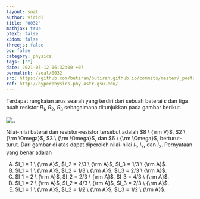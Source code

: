 ```yaml
---
layout: soal
author: viridi
title: "0032"
mathjax: true
ptext: false
x3dom: false
threejs: false
oo: false
category: physics
tags: [""]
date: 2021-03-12 06:32:00 +07
permalink: /soal/0032
src: https://github.com/butiran/butiran.github.io/commits/master/_posts/soal/03/2021-03-12-blank-2.md
ref: http://hyperphysics.phy-astr.gsu.edu/
---
```

Terdapat rangkaian arus searah yang terdiri dari sebuah baterai $\varepsilon$ dan tiga buah resistor $R_1$, $R_2$, $R_3$ sebagaimana ditunjukkan pada gambar berikut.

![..](/assets/img/soal/03/0030.png)

Nilai-nilai baterai dan resistor-resistor tersebut adalah $8 \ {\rm V}$, $2 \ {\rm \Omega}$, $3 \ {\rm \Omega}$, dan $6 \ {\rm \Omega}$, berturut-turut. Dari gambar di atas dapat diperoleh nilai-nilai $I_1$, $I_2$, dan $I_3$. Pernyataan yang benar adalah

<ol type="A">
<li>$I_1 = 1 \ {\rm A}$, $I_2 = 2/3 \ {\rm A}$, $I_3 = 1/3 \ {\rm A}$.
<li>$I_1 = 1 \ {\rm A}$, $I_2 = 1/3 \ {\rm A}$, $I_3 = 2/3 \ {\rm A}$.
<li>$I_1 = 2 \ {\rm A}$, $I_2 = 2/3 \ {\rm A}$, $I_3 = 4/3 \ {\rm A}$.
<li>$I_1 = 2 \ {\rm A}$, $I_2 = 4/3 \ {\rm A}$, $I_3 = 2/3 \ {\rm A}$.
<li>$I_1 = 1 \ {\rm A}$, $I_2 = 1/2 \ {\rm A}$, $I_3 = 1/2 \ {\rm A}$.
